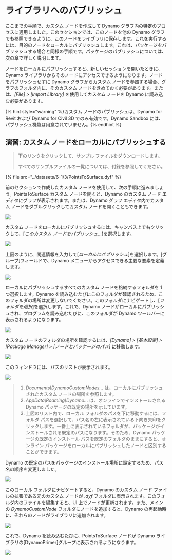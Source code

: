 # ライブラリへのパブリッシュ

ここまでの手順で、カスタム ノードを作成して Dynamo グラフ内の特定のプロセスに適用しました。このセクションでは、このノードを他の Dynamo グラフでも参照できるように、このノードをライブラリに保存します。これを実行するには、目的のノードをローカルにパブリッシュします。これは、パッケージをパブリッシュする場合と同様の手順です。パッケージのパブリッシュについては、次の章で詳しく説明します。

ノードをローカルにパブリッシュすると、新しいセッションを開いたときに、Dynamo ライブラリからそのノードにアクセスできるようになります。ノードをパブリッシュせずに Dynamo グラフからカスタム ノードを参照する場合、グラフのフォルダ内に、そのカスタム ノードを含めておく必要があります。または、_[File] > [Import Library]_ を使用してカスタム ノードを Dynamo に読み込む必要があります。

{% hint style="warning" %}カスタム ノードのパブリッシュは、Dynamo for Revit および Dynamo for Civil 3D でのみ有効です。Dynamo Sandbox には、パブリッシュ機能は用意されていません。{% endhint %}

## 演習: カスタム ノードをローカルにパブリッシュする

> 下のリンクをクリックして、サンプル ファイルをダウンロードします。
>
> すべてのサンプルファイルの一覧については、付録を参照してください。

{% file src="../datasets/6-1/3/PointsToSurface.dyf" %}

前のセクションで作成したカスタム ノードを使用して、次の手順に進みましょう。PointsToSurface カスタム ノードを開くと、Dynamo のカスタム ノード エディタにグラフが表示されます。または、Dynamo グラフ エディタ内でカスタム ノードをダブルクリックしてカスタム ノードを開くこともできます。

![](../images/6-1/3/publishcustomnodelocally01.jpg)

カスタム ノードをローカルにパブリッシュするには、キャンバス上で右クリックして、[_このカスタム ノードをパブリッシュ..._]を選択します。

![](../images/6-1/3/publishcustomnodeexercise-02.jpg)

上図のように、関連情報を入力して[_ローカルにパブリッシュ_]を選択します。[グループ]フィールドで、Dynamo メニューからアクセスできる主要な要素を定義します。

![](../images/6-1/3/publishcustomnodeexercise-03.jpg)

ローカルにパブリッシュするすべてのカスタム ノードを格納するフォルダを 1 つ選択します。Dynamo を読み込むたびにこのフォルダが確認されるため、このフォルダの場所は変更しないでください。このフォルダにナビゲートし、[_フォルダを選択_]を選択します。これで、Dynamo ノードがローカルにパブリッシュされ、プログラムを読み込むたびに、このフォルダが Dynamo ツールバーに表示されるようになります。

![](../images/6-1/3/publishcustomnodeexercise-04.jpg)

カスタム ノードのフォルダの場所を確認するには、_[Dynamo] > [基本設定] > [Package Manager] > [ノードとパッケージのパス]_ に移動します。

![](../images/6-1/3/publishcustomnodeexercise-05.jpg)

このウィンドウには、パスのリストが表示されます。

![](../images/6-1/3/publishcustomnodeexercise-06.jpg)

> 1. _Documents\\DynamoCustomNodes..._ は、ローカルにパブリッシュされたカスタム ノードの場所を参照します。
> 2. _AppData\\Roaming\\Dynamo..._ は、オンラインでインストールされる Dynamo パッケージの既定の場所を示しています。
> 3. 上図のリスト内で、ローカル フォルダのパスを下に移動するには、フォルダ パスを選択して、パス名の左に表示されている下向き矢印をクリックします。一番上に表示されているフォルダが、パッケージがインストールされる既定のパスになります。そのため、Dynamo パッケージの既定のインストール パスを既定のフォルダのままにすると、オンライン パッケージをローカルにパブリッシュしたノードと区別することができます。

Dynamo の既定のパスをパッケージのインストール場所に設定するため、パス名の順序を変更しました。

![](../images/6-1/3/publishcustomnodeexercise-07.jpg)

このローカル フォルダにナビゲートすると、Dynamo のカスタム ノード ファイルの拡張である元のカスタム ノードが _.dyf_ フォルダに表示されます。このフォルダ内のファイルを編集すると、UI 上でノードが更新されます。また、メインの _DynamoCustomNode_ フォルダにノードを追加すると、Dynamo の再起動時に、それらのノードがライブラリに追加されます。

![](../images/6-1/3/publishcustomnodeexercise-08.jpg)

これで、Dynamo を読み込むたびに、PointsToSurface ノードが Dynamo ライブラリの[DynamoPrimer]グループに表示されるようになります。

![](../images/6-1/3/publishcustomnodeexercise-09.jpg)
